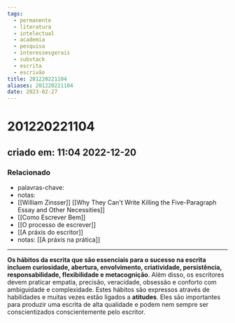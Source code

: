 ```yaml
---
tags:
  - permanente
  - literatura
  - intelectual
  - academia
  - pesquisa
  - interessesgerais
  - substack
  - escrita
  - escrivão
title: 201220221104
aliases: 201220221104
date: 2023-02-27
---
```


# 201220221104

## criado em: 11:04 2022-12-20

### Relacionado

- palavras-chave: 
- notas: 
- [[William Zinsser]] [[Why They Can't Write Killing the Five-Paragraph Essay and Other Necessities]]
- [[Como Escrever Bem]]
- [[O processo de escrever]]
- [[A práxis do escritor]]
- notas: [[A práxis na prática]]
---

**Os hábitos da escrita que são essenciais para o sucesso na escrita incluem curiosidade, abertura, envolvimento, criatividade, persistência, responsabilidade, flexibilidade e metacognição**. Além disso, os escritores devem praticar empatia, precisão, veracidade, obsessão e conforto com ambiguidade e complexidade. Estes hábitos são expressos através de habilidades e muitas vezes estão ligados a **atitudes**. Eles são importantes para produzir uma escrita de alta qualidade e podem nem sempre ser conscientizados conscientemente pelo escritor.
